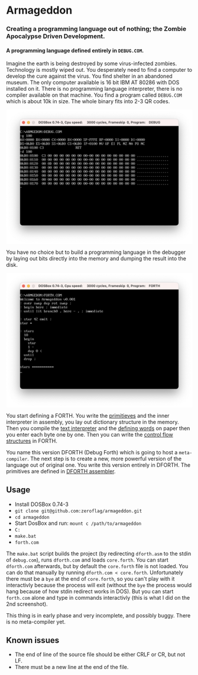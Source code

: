 # Armageddon

### Creating a programming language out of nothing; the Zombie Apocalypse Driven Development.

#### A programming language defined entirely in `DEBUG.COM`.

Imagine the earth is being destroyed by some virus-infected zombies. Technology is mostly wiped out. You desperately need to find a computer to develop the cure against the virus. You find shelter in an abandoned museum. The only computer available is 16 bit IBM AT 80286 with DOS installed on it. There is no programming language interpreter, there is no compiler available on that machine. You find a program called `DEBUG.COM` which is about 10k in size. The whole binary fits into 2-3 QR codes. 

<img src="imgs/debug.png" align="center">

You have no choice but to build a programming language in the debugger by laying out bits directly into the memory and dumping the result into the disk.

<img src="imgs/armageddon1.png" align="center">

You start defining a FORTH. You write the [primitieves](DFORTH.ASM#L107) and the inner interpreter in assembly, you lay out dictionary structure in the memory. Then you compile the [text interpreter](DFORTH.ASM#L58) and the [defining words](DFORTH.ASM#L395) on paper then you enter each byte one by one. Then you can write the [control flow structures](CORE.FTH) in FORTH. 

You name this version DFORTH (Debug Forth) which is going to host a `meta-compiler`. The next step is to create a new, more powerful version of the language out of original one. You write this version entirely in DFORTH. The primitives are defined in [DFORTH assembler](ASM.FTH).


## Usage

 * Install DOSBox 0.74-3
 * `git clone git@github.com:zeroflag/armageddon.git`
 * `cd armageddon`
 * Start DosBox and run: `mount c /path/to/armageddon`
 * `C:`
 * `make.bat`
 * `forth.com`
 
 The `make.bat` script builds the project (by redirecting `dforth.asm` to the stdin of `debug.com`), runs `dforth.com` and loads `core.forth`. You can start `dforth.com` afterwards, but by default the `core.forth` file is not loaded.
 You can do that manually by running `dforth.com < core.forth`. Unfortunately there must be a `bye` at the end of `core.forth`, so you can't play with it interactivly because the process will exit (without the `bye` the process would hang because of how stdin redirect works in DOS). But you can start `forth.com` alone and type in commands interactivly (this is what I did on the 2nd screenshot).
 
 This thing is in early phase and very incomplete, and possibly buggy. There is no meta-compiler yet.
 
 ## Known issues
 
  * The end of line of the source file should be either CRLF or CR, but not LF.
  * There must be a new line at the end of the file.
